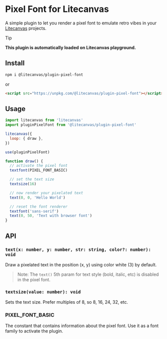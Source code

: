 # Pixel Font for Litecanvas

A simple plugin to let you render a pixel font to emulate retro vibes in your [Litecanvas](https://github.com/litecanvas/game-engine) projects.

<!-- prettier-ignore -->
> [!TIP]
> **This plugin is automatically loaded on Litecanvas playground.**

## Install

```sh
npm i @litecanvas/plugin-pixel-font
```

or

```html
<script src="https://unpkg.com/@litecanvas/plugin-pixel-font"></script>
```

## Usage

```js
import litecanvas from 'litecanvas'
import pluginPixelFont from '@litecanvas/plugin-pixel-font'

litecanvas({
  loop: { draw },
})

use(pluginPixelFont)

function draw() {
  // activate the pixel font
  textfont(PIXEL_FONT_BASIC)

  // set the text size
  textsize(16)

  // now render your pixelated text
  text(0, 0, 'Hello World')

  // reset the font renderer
  textfont('sans-serif')
  text(0, 50, 'Text with browser font')
}
```

## API

### `text(x: number, y: number, str: string, color?: number): void`

Draw a pixelated text in the position (x, y) using color white (3) by default.

> Note: The `text()` 5th param for text style (bold, italic, etc) is disabled in the pixel font.

### `textsize(value: number): void`

Sets the text size. Prefer multiples of 8, so 8, 16, 24, 32, etc.

### PIXEL_FONT_BASIC

The constant that contains information about the pixel font. Use it as a font family to activate the plugin.
